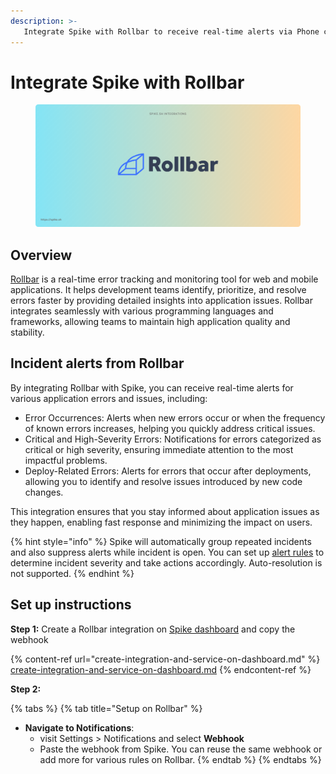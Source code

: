 ```yaml
---
description: >-
   Integrate Spike with Rollbar to receive real-time alerts via Phone calls, SMS, Slack, MS Teams, and more for application errors
---
```


# Integrate Spike with Rollbar
<figure><img src="../.gitbook/assets/Rollbar integration.png" alt=""><figcaption></figcaption></figure>

## Overview
[Rollbar](https://spike.sh) is a real-time error tracking and monitoring tool for web and mobile applications. It helps development teams identify, prioritize, and resolve errors faster by providing detailed insights into application issues. Rollbar integrates seamlessly with various programming languages and frameworks, allowing teams to maintain high application quality and stability.

## Incident alerts from Rollbar
By integrating Rollbar with Spike, you can receive real-time alerts for various application errors and issues, including:

* Error Occurrences: Alerts when new errors occur or when the frequency of known errors increases, helping you quickly address critical issues.
* Critical and High-Severity Errors: Notifications for errors categorized as critical or high severity, ensuring immediate attention to the most impactful problems.
* Deploy-Related Errors: Alerts for errors that occur after deployments, allowing you to identify and resolve issues introduced by new code changes.

This integration ensures that you stay informed about application issues as they happen, enabling fast response and minimizing the impact on users.

{% hint style="info" %}
Spike will automatically group repeated incidents and also suppress alerts while incident is open. You can set up [alert rules](https://docs.spike.sh/alerts/alert-rules) to determine incident severity and take actions accordingly. Auto-resolution is not supported.
{% endhint %}

## Set up instructions

**Step 1:** Create a Rollbar integration on [Spike dashboard](https://app.spike.sh/integrations) and copy the webhook

{% content-ref url="create-integration-and-service-on-dashboard.md" %}
[create-integration-and-service-on-dashboard.md](create-integration-and-service-on-dashboard.md)
{% endcontent-ref %}

**Step 2:**

{% tabs %}
{% tab title="Setup on Rollbar" %}
* **Navigate to Notifications**:
  * visit Settings > Notifications and select **Webhook**
  * Paste the webhook from Spike. You can reuse the same webhook or add more for various rules on Rollbar.
{% endtab %}
{% endtabs %}